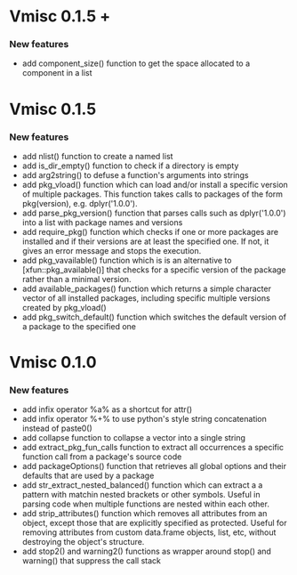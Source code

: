 # Vmisc 0.1.5 +

### New features
* add component_size() function to get the space allocated to a component in a list 

# Vmisc 0.1.5

### New features
* add nlist() function to create a named list
* add is_dir_empty() function to check if a directory is empty
* add arg2string() to defuse a function's arguments into strings
* add pkg_vload() function which can load and/or install a specific version of multiple packages. This function takes calls to packages of the form pkg(version), e.g. dplyr('1.0.0').
* add parse_pkg_version() function that parses calls such as dplyr('1.0.0') into a list with package names and versions
* add require_pkg() function which checks if one or more packages are installed and if their versions are at least the specified one. If not, it gives an error message and stops the execution.
* add pkg_vavailable() function which is is an alternative to [xfun::pkg_available()] that checks for a specific version of the package rather than a minimal version. 
* add available_packages() function which returns a simple character vector of all installed packages, including specific multiple versions created by pkg_vload()
* add pkg_switch_default() function which switches the default version of a package to the specified one


# Vmisc 0.1.0

### New features
* add infix operator %a% as a shortcut for attr()
* add infix operator %+% to use python's style string concatenation instead of paste0()
* add collapse function to collapse a vector into a single string
* add extract_pkg_fun_calls function to extract all occurrences a specific function call from a package's source code
* add packageOptions() function that retrieves all global options and their defaults that are used by a package
* add str_extract_nested_balanced() function which can extract a a pattern with matchin nested brackets or other symbols. Useful in parsing code when multiple functions are nested within each other.
* add strip_attributes() function which removes all attributes from an object, except those that are explicitly specified as protected. Useful for removing attributes from custom data.frame objects, list, etc, without destroying the object's structure.
* add stop2() and warning2() functions as wrapper around stop() and warning() that suppress the call stack
